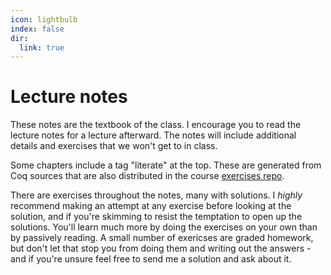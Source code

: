 ```yaml
---
icon: lightbulb
index: false
dir:
  link: true
---
```


# Lecture notes

These notes are the textbook of the class. I encourage you to read the lecture notes for a lecture afterward. The notes will include additional details and exercises that we won't get to in class.

Some chapters include a tag "literate" at the top. These are generated from Coq sources that are also distributed in the course [exercises repo](https://github.com/tchajed/sys-verif-fa24-proofs).

There are exercises throughout the notes, many with solutions. I _highly_ recommend making an attempt at any exercise before looking at the solution, and if you're skimming to resist the temptation to open up the solutions. You'll learn much more by doing the exercises on your own than by passively reading. A small number of exericses are graded homework, but don't let that stop you from doing them and writing out the answers - and if you're unsure feel free to send me a solution and ask about it.

<Catalog hideHeading="true" />
